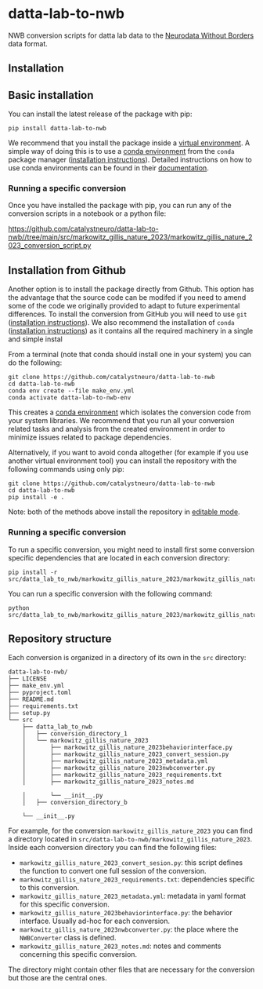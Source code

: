 # datta-lab-to-nwb
NWB conversion scripts for datta lab data to the [Neurodata Without Borders](https://nwb-overview.readthedocs.io/) data format.


## Installation
## Basic installation

You can install the latest release of the package with pip:

```
pip install datta-lab-to-nwb
```

We recommend that you install the package inside a [virtual environment](https://docs.python.org/3/tutorial/venv.html). A simple way of doing this is to use a [conda environment](https://docs.conda.io/projects/conda/en/latest/user-guide/concepts/environments.html) from the `conda` package manager ([installation instructions](https://docs.conda.io/en/latest/miniconda.html)). Detailed instructions on how to use conda environments can be found in their [documentation](https://docs.conda.io/projects/conda/en/latest/user-guide/tasks/manage-environments.html).

### Running a specific conversion
Once you have installed the package with pip, you can run any of the conversion scripts in a notebook or a python file:

https://github.com/catalystneuro/datta-lab-to-nwb//tree/main/src/markowitz_gillis_nature_2023/markowitz_gillis_nature_2023_conversion_script.py




## Installation from Github
Another option is to install the package directly from Github. This option has the advantage that the source code can be modifed if you need to amend some of the code we originally provided to adapt to future experimental differences. To install the conversion from GitHub you will need to use `git` ([installation instructions](https://github.com/git-guides/install-git)). We also recommend the installation of `conda` ([installation instructions](https://docs.conda.io/en/latest/miniconda.html)) as it contains all the required machinery in a single and simple instal

From a terminal (note that conda should install one in your system) you can do the following:

```
git clone https://github.com/catalystneuro/datta-lab-to-nwb
cd datta-lab-to-nwb
conda env create --file make_env.yml
conda activate datta-lab-to-nwb-env
```

This creates a [conda environment](https://docs.conda.io/projects/conda/en/latest/user-guide/concepts/environments.html) which isolates the conversion code from your system libraries.  We recommend that you run all your conversion related tasks and analysis from the created environment in order to minimize issues related to package dependencies.

Alternatively, if you want to avoid conda altogether (for example if you use another virtual environment tool) you can install the repository with the following commands using only pip:

```
git clone https://github.com/catalystneuro/datta-lab-to-nwb
cd datta-lab-to-nwb
pip install -e .
```

Note:
both of the methods above install the repository in [editable mode](https://pip.pypa.io/en/stable/cli/pip_install/#editable-installs).

### Running a specific conversion
To run a specific conversion, you might need to install first some conversion specific dependencies that are located in each conversion directory:
```
pip install -r src/datta_lab_to_nwb/markowitz_gillis_nature_2023/markowitz_gillis_nature_2023_requirements.txt
```

You can run a specific conversion with the following command:
```
python src/datta_lab_to_nwb/markowitz_gillis_nature_2023/markowitz_gillis_nature_2023_conversion_script.py
```

## Repository structure
Each conversion is organized in a directory of its own in the `src` directory:

    datta-lab-to-nwb/
    ├── LICENSE
    ├── make_env.yml
    ├── pyproject.toml
    ├── README.md
    ├── requirements.txt
    ├── setup.py
    └── src
        ├── datta_lab_to_nwb
        │   ├── conversion_directory_1
        │   └── markowitz_gillis_nature_2023
        │       ├── markowitz_gillis_nature_2023behaviorinterface.py
        │       ├── markowitz_gillis_nature_2023_convert_session.py
        │       ├── markowitz_gillis_nature_2023_metadata.yml
        │       ├── markowitz_gillis_nature_2023nwbconverter.py
        │       ├── markowitz_gillis_nature_2023_requirements.txt
        │       ├── markowitz_gillis_nature_2023_notes.md

        │       └── __init__.py
        │   ├── conversion_directory_b

        └── __init__.py

 For example, for the conversion `markowitz_gillis_nature_2023` you can find a directory located in `src/datta-lab-to-nwb/markowitz_gillis_nature_2023`. Inside each conversion directory you can find the following files:

* `markowitz_gillis_nature_2023_convert_sesion.py`: this script defines the function to convert one full session of the conversion.
* `markowitz_gillis_nature_2023_requirements.txt`: dependencies specific to this conversion.
* `markowitz_gillis_nature_2023_metadata.yml`: metadata in yaml format for this specific conversion.
* `markowitz_gillis_nature_2023behaviorinterface.py`: the behavior interface. Usually ad-hoc for each conversion.
* `markowitz_gillis_nature_2023nwbconverter.py`: the place where the `NWBConverter` class is defined.
* `markowitz_gillis_nature_2023_notes.md`: notes and comments concerning this specific conversion.

The directory might contain other files that are necessary for the conversion but those are the central ones.
